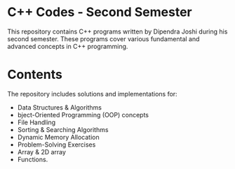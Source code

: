 # C++ Codes - Second Semester

This repository contains C++ programs written by Dipendra Joshi during his second semester. These programs cover various fundamental and advanced concepts in C++ programming.

# Contents
The repository includes solutions and implementations for:

* Data Structures & Algorithms
* bject-Oriented Programming (OOP) concepts
* File Handling
* Sorting & Searching Algorithms
* Dynamic Memory Allocation
* Problem-Solving Exercises
* Array & 2D array
* Functions.

